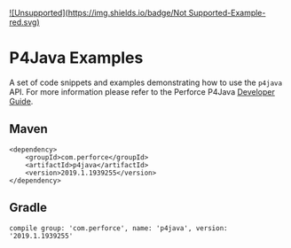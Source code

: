 [![Unsupported](https://img.shields.io/badge/Not Supported-Example-red.svg)](mailto:support@perforce.com)

# P4Java Examples

A set of code snippets and examples demonstrating how to use the `p4java` API.  For more information please refer to the Perforce P4Java [Developer Guide](https://www.perforce.com/manuals/p4java/Content/P4Java/Home-p4java.html).

## Maven

    <dependency>
        <groupId>com.perforce</groupId>
        <artifactId>p4java</artifactId>
        <version>2019.1.1939255</version>
    </dependency>


## Gradle

    compile group: 'com.perforce', name: 'p4java', version: '2019.1.1939255'
